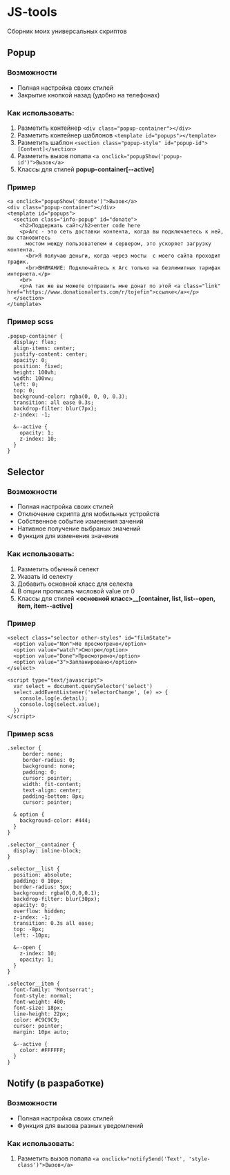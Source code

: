 
# JS-tools
Сборник моих универсальных скриптов

## Popup

### Возможности
- Полная настройка своих стилей
- Закрытие кнопкой назад (удобно на телефонах)

### Как использовать:
1. Разметить контейнер `<div class="popup-container"></div>`
2. Разметить контейнер шаблонов `<template id="popups"></template>`
3. Разметить шаблон `<section class="popup-style" id="popup-id">[Content]</section>`
4. Разметить вызов попапа `<a onclick="popupShow('popup-id')">Вызов</a>`
5. Классы для стилей **popup-container[--active]**

### Пример

    <a onclick="popupShow('donate')">Вызов</a>
    <div class="popup-container"></div>
    <template id="popups">
      <section class="info-popup" id="donate">
        <h2>Поддержать сайт</h2>enter code here
        <p>Arc - это сеть доставки контента, когда вы подключаетесь к ней, вы становитесь
          мостом между пользователем и сервером, это ускоряет загрузку контента.
          <br>Я получаю деньги, когда через мосты  с моего сайта проходит трафик.
          <br>ВНИМАНИЕ: Подключайтесь к Arc только на безлимитных тарифах интернета.</p>
        <br>
        <p>А так же вы можете отправить мне донат по этой <a class="link" href="https://www.donationalerts.com/r/tojefin">ссылке</a></p>
      </section>
    </template>

### Пример scss
    .popup-container {
      display: flex;
      align-items: center;
      justify-content: center;
      opacity: 0;
      position: fixed;
      height: 100vh;
      width: 100vw;
      left: 0;
      top: 0;
      background-color: rgba(0, 0, 0, 0.3);
      transition: all ease 0.3s;
      backdrop-filter: blur(7px);
      z-index: -1;

      &--active {
        opacity: 1;
        z-index: 10;
      }
    }

## Selector

### Возможности
- Полная настройка своих стилей
- Отключение скрипта для мобильных устройств
- Собственное событие изменения зачений
- Нативное получение выбраных значений
- Функция для изменения значения

### Как использовать:
1. Разметить обычный селект
2. Указать id селекту
3. Добавить основной класс для селекта
4. В опции прописать числовой value от 0
5. Классы для стилей **<основной класс>__[container, list, list--open, item, item--active]**

### Пример

    <select class="selector other-styles" id="filmState">
      <option value="Non">Не просмотрено</option>
      <option value="watch">Смотрю</option>
      <option value="Done">Просмотрено</option>
      <option value="3">Запланировано</option>
    </select>

    <script type="text/javascript">
      var select = document.querySelector('select')
      select.addEventListener('selectorChange', (e) => {
        console.log(e.detail);
        console.log(select.value);
      })
    </script>

### Пример scss

	.selector {
		 border: none;
		 border-radius: 0;
		 background: none;
		 padding: 0;
		 cursor: pointer;
		 width: fit-content;
		 text-align: center;
		 padding-bottom: 8px;
		 cursor: pointer;

      & option {
        background-color: #444;
      }
    }

    .selector__container {
      display: inline-block;
    }

    .selector__list {
      position: absolute;
      padding: 0 10px;
      border-radius: 5px;
      background: rgba(0,0,0,0.1);
      backdrop-filter: blur(30px);
      opacity: 0;
      overflow: hidden;
      z-index: -1;
      transition: 0.3s all ease;
      top: -8px;
      left: -10px;

      &--open {
        z-index: 10;
        opacity: 1;
      }
    }

    .selector__item {
      font-family: 'Montserrat';
      font-style: normal;
      font-weight: 400;
      font-size: 18px;
      line-height: 22px;
      color: #C9C9C9;
      cursor: pointer;
      margin: 10px auto;

      &--active {
        color: #FFFFFF;
      }
    }


## Notify (в разработке)

### Возможности
- Полная настройка своих стилей
- Функция для вызова разных уведомлений

### Как использовать:
1. Разметить вызов попапа `<a onclick="notifySend('Text', 'style-class')">Вызов</a>`
